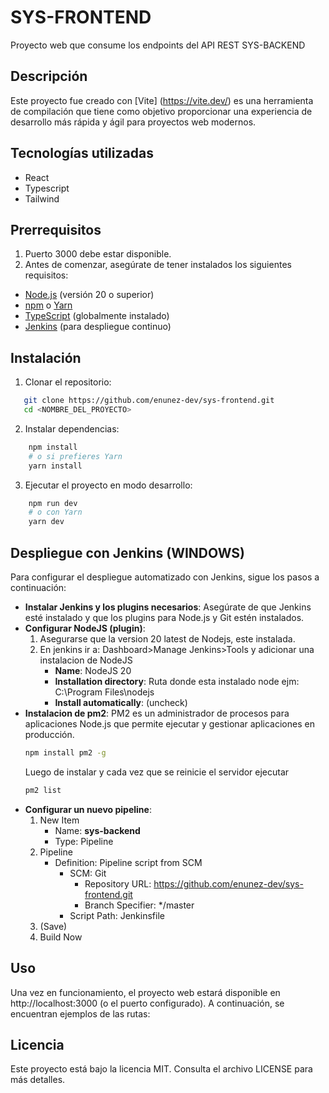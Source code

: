 # SYS-FRONTEND

Proyecto web que consume los endpoints del API REST SYS-BACKEND

## Descripción

Este proyecto fue creado con [Vite] (https://vite.dev/) es una herramienta de compilación que tiene como objetivo proporcionar una experiencia de desarrollo más rápida y ágil para proyectos web modernos.

## Tecnologías utilizadas

- React
- Typescript
- Tailwind

## Prerrequisitos

1. Puerto 3000 debe estar disponible.
2. Antes de comenzar, asegúrate de tener instalados los siguientes requisitos:

- [Node.js](https://nodejs.org/) (versión 20 o superior)
- [npm](https://www.npmjs.com/) o [Yarn](https://yarnpkg.com/)
- [TypeScript](https://www.typescriptlang.org/) (globalmente instalado)
- [Jenkins](https://www.jenkins.io/) (para despliegue continuo)

## Instalación

1. Clonar el repositorio:

```bash
   git clone https://github.com/enunez-dev/sys-frontend.git
   cd <NOMBRE_DEL_PROYECTO>
```

2. Instalar dependencias:

```bash
    npm install
    # o si prefieres Yarn
    yarn install
```

3. Ejecutar el proyecto en modo desarrollo:

```bash
    npm run dev
    # o con Yarn
    yarn dev
```

## Despliegue con Jenkins (WINDOWS)

Para configurar el despliegue automatizado con Jenkins, sigue los pasos a continuación:

- **Instalar Jenkins y los plugins necesarios**: Asegúrate de que Jenkins esté instalado y que los plugins para Node.js y Git estén instalados.
- **Configurar NodeJS (plugin)**:
  1. Asegurarse que la version 20 latest de Nodejs, este instalada.
  2. En jenkins ir a: Dashboard>Manage Jenkins>Tools y adicionar una instalacion de NodeJS
     - **Name**: NodeJS 20
     - **Installation directory**: Ruta donde esta instalado node ejm: C:\Program Files\nodejs
     - **Install automatically**: (uncheck)
- **Instalacion de pm2**: PM2 es un administrador de procesos para aplicaciones Node.js que permite ejecutar y gestionar aplicaciones en producción.
  ```bash
  npm install pm2 -g
  ```
  Luego de instalar y cada vez que se reinicie el servidor ejecutar
  ```bash
  pm2 list
  ```
- **Configurar un nuevo pipeline**:
  1. New Item
     - Name: **sys-backend**
     - Type: Pipeline
  2. Pipeline
     - Definition: Pipeline script from SCM
       - SCM: Git
         - Repository URL: https://github.com/enunez-dev/sys-frontend.git
         - Branch Specifier: \*/master
       - Script Path: Jenkinsfile
  3. (Save)
  4. Build Now

## Uso

Una vez en funcionamiento, el proyecto web estará disponible en http://localhost:3000 (o el puerto configurado). A continuación, se encuentran ejemplos de las rutas:

## Licencia

Este proyecto está bajo la licencia MIT. Consulta el archivo LICENSE para más detalles.
